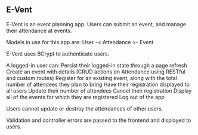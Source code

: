 <h2>E-Vent</h2>

E-Vent is an event planning app.  Users can submit an event, and manage their attendance at events.

Models in use for this app are:
  User -< Attendance >- Event

E-Vent uses BCrypt to authenticate users.  

A logged-in user can:
  Persist their logged-in state through a page refresh
  Create an event with details
    (CRUD actions on Attendance using RESTful and custom routes)
    Register for an existing event, along with the total number of attendees they plan to bring
    Have their registration displayed to all users
    Update their number of attendees
    Cancel their registration
    Display all of the events for which they are registered
  Log out of the app

Users cannot update or destroy the attendances of other users.

Validation and controller errors are passed to the frontend and displayed to users.






